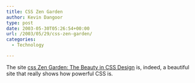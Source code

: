 ```yaml
---
title: CSS Zen Garden
author: Kevin Dangoor
type: post
date: 2003-05-30T05:26:54+00:00
url: /2003/05/29/css-zen-garden/
categories:
  - Technology

---
```

The site [css Zen Garden: The Beauty in CSS Design][1] is, indeed, a beautiful site that really shows how powerful CSS is.

 [1]: http://www.csszengarden.com/ "css Zen Garden: The Beauty in CSS Design"